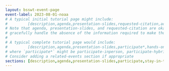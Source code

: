 ```yaml
---
layout: bsswt-event-page
event-label: 2023-08-01-noaa
# A typical initial tutorial page might include:
#         [description,agenda,presentation-slides,requested-citation,acknowledgments-ecp]
# Note that agenda, presentation-slides, and requested-citation are okay here because they
# gracefully handle the absence of the information required to make those sections "event-ready".
#
# A typical complete tutorial page would include: 
#         [description,agenda,presentation-slides,participate*,hands-on-exercises,stay-in-touch,resources-from-presentations,requested-citation,acknowledgments-ecp]
# where `participate*` might be participate-inperson, participate-hybrid, or participate-online, as appropriate.  A custom local `section-participate.md` file will also work.
# Consider adding a related-events section if appropriate
sections: [description,agenda,presentation-slides,participate,stay-in-touch-no-ho,resources-from-presentations,requested-citation,acknowledgments-ecp]
---
```

